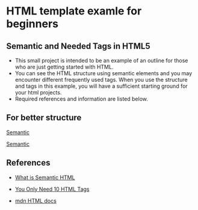 # HTML template examle for beginners

## Semantic  and Needed  Tags in HTML5 

- This small project is intended to be an example of an outline for those who are just getting started with HTML.
- You can see the HTML structure using semantic elements and you may encounter different frequently used tags. When you use the structure and tags in this example, you will have a sufficient starting ground for your html projects.
- Required references and information are listed below.

## For better structure

[Semantic](https://www.aleksandrhovhannisyan.com/assets/images/XG6AH2VZqt-1158.jpeg)

<a href="[https://www.example.com/my great page](https://www.aleksandrhovhannisyan.com/assets/images/XG6AH2VZqt-1158.jpeg)">Semantic</a>

## References

- [What is Semantic HTML](https://en.wikipedia.org/wiki/Semantic_HTML)

- [You Only Need 10 HTML Tags](http://www.99lime.com/_bak/topics/you-only-need-10-tags/)

- [mdn HTML docs](https://developer.mozilla.org/en-US/docs/Web/HTML)
